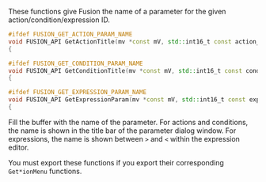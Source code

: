 These functions give Fusion the name of a parameter for the given action/condition/expression ID.
```cpp
#ifdef FUSION_GET_ACTION_PARAM_NAME
void FUSION_API GetActionTitle(mv *const mV, std::int16_t const action_id, std::int16_t const param_id, fusion::string_buffer const param_name_buffer, std::int16_t const param_name_buffer_size) noexcept
{
```
```cpp
#ifdef FUSION_GET_CONDITION_PARAM_NAME
void FUSION_API GetConditionTitle(mv *const mV, std::int16_t const condition_id, std::int16_t const param_id, fusion::string_buffer const param_name_buffer, std::int16_t const param_name_buffer_size) noexcept
{
```
```cpp
#ifdef FUSION_GET_EXPRESSION_PARAM_NAME
void FUSION_API GetExpressionParam(mv *const mV, std::int16_t const expression_id, std::int16_t const param_id, fusion::string_buffer const param_name_buffer, std::int16_t const param_name_buffer_size) noexcept
{
```
Fill the buffer with the name of the parameter.
For actions and conditions, the name is shown in the title bar of the parameter dialog window.
For expressions, the name is shown between `>` and `<` within the expression editor.

You must export these functions if you export their corresponding `Get*ionMenu` functions.
